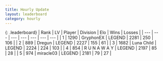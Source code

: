 ```yaml
---
title: Hourly Update
layout: leaderboard
category: hourly
---
```


{: .leaderboard}
| Rank | LV | Player | Division | Elo | Wins | Losses |
| --- | --- | --- | --- | --- | --- | --- |
| <span data-change="0">1</span> | 1290 | <span title="ID: 315148">GryphonEX</span> | LEGEND | <span data-change="0">2281</span> | <span data-change="0">250</span> | <span data-change="0">106</span> |
| <span data-change="0">2</span> | 889 | <span title="ID: 337810">Dregun</span> | LEGEND | <span data-change="-22">2227</span> | <span data-change="3">155</span> | <span data-change="2">61</span> |
| <span data-change="0">3</span> | 1682 | <span title="ID: 164871">Luna Child</span> | LEGEND | <span data-change="0">2224</span> | <span data-change="0">224</span> | <span data-change="0">103</span> |
| <span data-change="0">4</span> | 854 | <span title="ID: 66144">R U N A W A Y</span> | LEGEND | <span data-change="0">2197</span> | <span data-change="0">85</span> | <span data-change="0">28</span> |
| <span data-change="0">5</span> | 974 | <span title="ID: 416373">miracle03</span> | LEGEND | <span data-change="0">2181</span> | <span data-change="0">79</span> | <span data-change="0">27</span> |